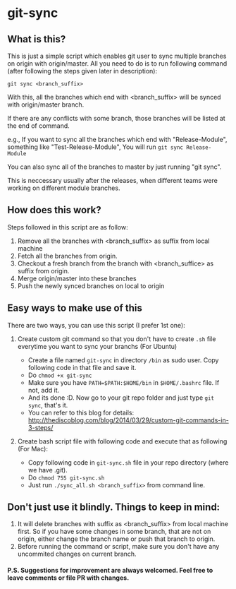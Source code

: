 # git-sync
## What is this?
This is just a simple script which enables git user to sync multiple branches on origin with origin/master.
All you need to do is to run following command (after following the steps given later in description):

`git sync <branch_suffix>`

With this, all the branches which end with <branch_suffix> will be synced with origin/master branch.

If there are any conflicts with some branch, those branches will be listed at the end of command.

e.g., If you want to sync all the branches which end with "Release-Module", something like "Test-Release-Module",
You will run `git sync Release-Module`

You can also sync all of the branches to master by just running "git sync".

This is neccessary usually after the releases, when different teams were working on different module branches.

## How does this work?
Steps followed in this script are as follow:

1. Remove all the branches with <branch_suffix> as suffix from local machine
2. Fetch all the branches from origin.
3. Checkout a fresh branch from the branch with <branch_suffice> as suffix from origin.
4. Merge origin/master into these branches
5. Push the newly synced branches on local to origin

## Easy ways to make use of this
There are two ways, you can use this script (I prefer 1st one):

1. Create custom git command so that you don't have to create `.sh` file everytime you want to sync your branchs (For Ubuntu)
    * Create a file named `git-sync` in directory `/bin` as sudo user. Copy following code in that file and save it.
    * Do `chmod +x git-sync`
    * Make sure you have `PATH=$PATH:$HOME/bin` in `$HOME/.bashrc` file. If not, add it.
    * And its done :D. Now go to your git repo folder and just type `git sync`, that's it.
    * You can refer to this blog for details: http://thediscoblog.com/blog/2014/03/29/custom-git-commands-in-3-steps/

2. Create bash script file with following code and execute that as following (For Mac):
    * Copy following code in `git-sync.sh` file in your repo directory (where we have .git).
    * Do `chmod 755 git-sync.sh`
    * Just run `./sync_all.sh <branch_suffix>` from command line. 

##  Don't just use it blindly. Things to keep in mind:

1. It will delete branches with suffix as <branch_suffix> from local machine first. So if you have some changes in some branch, that are not on origin, either change the branch name or push that branch to origin.
2. Before running the command or script, make sure you don't have any uncommited changes on current branch.

#### P.S. Suggestions for improvement are always welcomed. Feel free to leave comments or file PR with changes.
